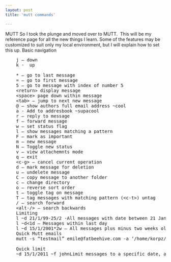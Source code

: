 ```yaml
---
layout: post
title: 'mutt commands'

---
```



MUTT
So I took the plunge and moved over to MUTT.  This will be my reference page for all the new things I learn.
Some of the features may be customized to suit only my local environment, but I will explain how to set this up.
Basic navigation

<pre>
	j &#8211; down
	k -  up
	
	* &#8211; go to last message
	= &#8211; go to first message
	5 &#8211; go to message with index of number 5
	&lt;return&gt; display message
	&lt;space&gt; page down within message
	&lt;tab&gt; &#8211; jump to next new message
	@ &#8211; show authors full email address ~cool
	a - Add to addresbook ~supacool
	r &#8211; reply to message
	f &#8211; forward message
	w &#8211; set status flag
	l &#8211; show messages matching a pattern
	F &#8211; mark as important
	m &#8211; new message
	N &#8211; Toggle new status
	v &#8211; view attachemnts mode
	q &#8211; exit
	&lt;c-g&gt; &#8211; cancel current operation
	d &#8211; mark message for deletion
	u &#8211; undelete message
	C &#8211; copy message to another folder
	c &#8211; change directory
	o &#8211; reverse sort order
	t &#8211; toggle tag on message
	T &#8211; tag messages with matching pattern (&lt;c-t&gt;) untag
	/ &#8211; search forward
	&lt;alt-/&gt; &#8211; search backwards
	Limiting
	l ~d 21/1/99-25/2 -All messages with date between 21 Jan 1999 and 25 Feb 1999
	l ~d&lt;1d &#8211; Messages within last day
	l ~d 15/1/2001*2w &#8211; All messages plus minus two weeks old from 15 Jan 2001
	Quick Mutt emails
	mutt -s &#8220;testmail&#8221; emile@fatbeehive.com -a &#8216;/home/korpz/.mutt/aliases&#8217; &lt; &#8216;test body content&#8217; ~You know you need this
	
	Quick limit
	~d 15/1/2011 ~f johnLimit messages to a specific date, and from
</pre>
